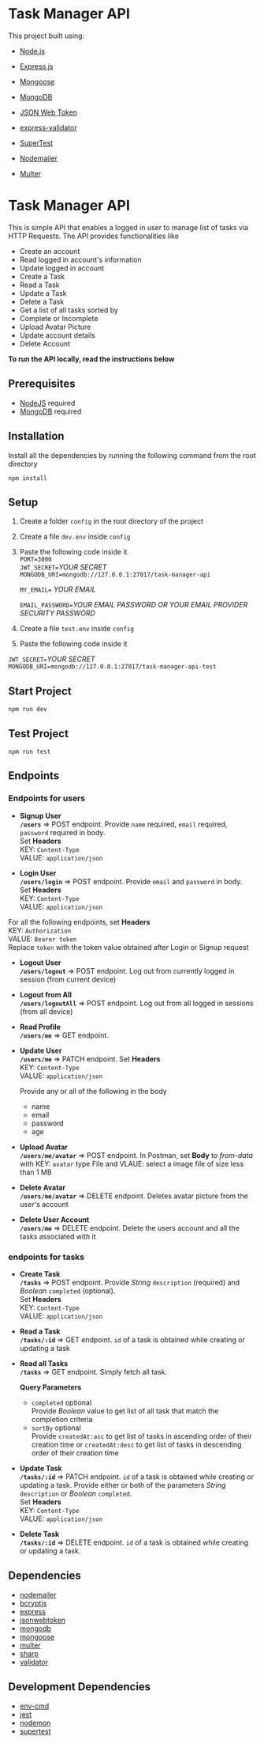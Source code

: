 # Task Manager API


This project built using:
- [Node.js](https://nodejs.org/en/)
- [Express.js](https://expressjs.com/)
- [Mongoose](https://mongoosejs.com/)
- [MongoDB](https://www.mongodb.com/)
- [JSON Web Token](https://jwt.io/)
- [express-validator](https://express-validator.github.io/docs/)
- [SuperTest](https://www.npmjs.com/package/supertest)

- [Nodemailer](https://nodemailer.com/about/)
- [Multer](https://www.npmjs.com/package/multer)



# Task Manager API

This is simple API that enables a logged in user to manage list of tasks via HTTP Requests. The API provides functionalities like
* Create an account
* Read logged in account's information
* Update logged in account
* Create a Task
* Read a Task
* Update a Task
* Delete a Task
* Get a list of all tasks sorted by
* Complete or Incomplete
* Upload Avatar Picture
* Update account details
* Delete Account  
 

**To run the API locally, read the instructions below**

## Prerequisites
* [NodeJS](https://nodejs.org/) required  
* [MongoDB](https://www.mongodb.com) required



## Installation
Install all the dependencies by running the following command from the root directory  

`npm install`
## Setup
1. Create a folder `config` in the root directory of the project  
1. Create a file `dev.env` inside `config`  
1. Paste the following code inside it  
`PORT=3000`    
`JWT_SECRET=`_YOUR SECRET_  
`MONGODB_URI=mongodb://127.0.0.1:27017/task-manager-api`

   `MY_EMAIL=` _YOUR EMAIL_

    `EMAIL_PASSWORD=`_YOUR EMAIL PASSWORD OR YOUR EMAIL PROVIDER SECURITY PASSWORD_

1. Create a file `test.env` inside `config`  
1. Paste the following code inside it 
 
`JWT_SECRET=`_YOUR SECRET_  
`MONGODB_URI=mongodb://127.0.0.1:27017/task-manager-api-test` 
## Start Project
`npm run dev`
## Test Project 
`npm run test`
## Endpoints
### Endpoints for users
* **Signup User**  
**`/users`** => POST endpoint. Provide `name` required, `email` required, `password` required in body.  
Set **Headers**  
KEY: `Content-Type`  
VALUE: `application/json`

* **Login User**  
**`/users/login`** => POST endpoint. Provide `email` and `password` in body.  
Set **Headers**  
KEY: `Content-Type`  
VALUE: `application/json`

For all the following endpoints, set **Headers**  
KEY: `Authorization`  
VALUE: `Bearer token`  
Replace `token` with the token value obtained after Login or Signup request

* **Logout User**  
**`/users/logout`** => POST endpoint. Log out from currently logged in session (from current device)

* **Logout from All**  
**`/users/logoutAll`** => POST endpoint. Log out from all logged in sessions (from all device)

* **Read Profile**  
**`/users/me`** => GET endpoint.

* **Update User**  
**`/users/me`** => PATCH endpoint. Set **Headers**  
KEY: `Content-Type`  
VALUE: `application/json`  

  Provide any or all of the following in the body
    * name
    * email
    * password
    * age  



* **Upload Avatar**  
**`/users/me/avatar`** => POST endpoint. In Postman, set **Body** to _from-data_ with KEY: `avatar` type File and VLAUE: select a image file of size less than 1 MB
* **Delete Avatar**  
**`/users/me/avatar`** => DELETE endpoint. Deletes avatar picture from the user's account

* **Delete User Account**  
**`/users/me`** => DELETE endpoint. Delete the users account and all the tasks associated with it

### endpoints for tasks
* **Create Task**  
**`/tasks`** => POST endpoint. Provide _String_ `description` (required) and _Boolean_ `completed` (optional).  
Set **Headers**  
KEY: `Content-Type`  
VALUE: `application/json`

* **Read a Task**  
**`/tasks/:id`** => GET endpoint. `id` of a task is obtained while creating or updating a task  

* **Read all Tasks**  
**`/tasks`** => GET endpoint. Simply fetch all task.  

  **Query Parameters**
  * `completed` optional   
   Provide _Boolean_ value to get list of all task that match the completion criteria
  * `sortBy` optional  
   Provide `createdAt:asc` to get list of tasks in ascending order of their creation time or `createdAt:desc` to get list 
   of tasks in descending order of their creation time  
  

* **Update Task**  
**`/tasks/:id`** => PATCH endpoint.  `id` of a task is obtained while creating or updating a task. Provide either or both of the parameters _String_ `description` or _Boolean_ `completed`.  
Set **Headers**  
KEY: `Content-Type`  
VALUE: `application/json`

* **Delete Task**  
**`/tasks/:id`** => DELETE endpoint. `id` of a task is obtained while creating or updating a task.
## Dependencies
* [nodemailer](https://nodemailer.com/about/)
* [bcryptjs](https://www.npmjs.com/package/bcryptjs)
* [express](https://www.npmjs.com/package/express)
* [jsonwebtoken](https://www.npmjs.com/package/jsonwebtoken)
* [mongodb](https://www.npmjs.com/package/mongodb)
* [mongoose](https://www.npmjs.com/package/mongoose)
* [multer](https://www.npmjs.com/package/multer)
* [sharp](https://www.npmjs.com/package/sharp)
* [validator](https://www.npmjs.com/package/validator)

## Development Dependencies
* [env-cmd](https://www.npmjs.com/package/env-cmd)
* [jest](https://www.npmjs.com/package/jest)
* [nodemon](https://www.npmjs.com/package/nodemon)
* [supertest](https://www.npmjs.com/package/supertest)
